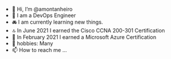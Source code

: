 - 👋 Hi, I’m @amontanheiro
- 👀 I am a DevOps Engineer
- 🚘 I am currently learning new things.
- 🔝 In June 2021 I earned the Cisco CCNA 200-301 Certification
- 🚀 In February 2021 I earned a Microsoft Azure Certification 
- 🚁 hobbies: Many
- 📫 How to reach me ...

<!---
amontanheiro/amontanheiro is a ✨ special ✨ repository because its `README.md` (this file) appears on your GitHub profile.
You can click the Preview link to take a look at your changes.
--->
